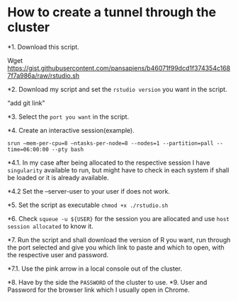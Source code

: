 ﻿# How to create a tunnel through the cluster


*1. Download this script.

Wget https://gist.githubusercontent.com/pansapiens/b46071f99dcd1f374354c1687f7a986a/raw/rstudio.sh

*2. Download my script and set the `rstudio version` you want in the script.

“add git link”

*3. Select the `port you want` in the script.















*4. Create an interactive session(example).

`srun –mem-per-cpu=8 –ntasks-per-node=8 --nodes=1 --partition=pall --time=06:00:00 --pty bash`

*4.1. In my case after being allocated to the respective session I have `singularity` available to run, but might have to check in each system if shall be loaded or it is already available.

*4.2 Set the –server-user to your user if does not work.


*5. Set the script as executable 
`chmod +x ./rstudio.sh`

*6. Check `squeue -u ${USER}` for the session you are allocated and use `host session allocated` to know it.


*7. Run the script and shall download the version of R you want, run through the port selected and give you which link to paste and which to open, with the respective user and password.


*7.1. Use the pink arrow in a local console out of the cluster.

*8. Have by the side the `PASSWORD` of the cluster to use.
*9. User and Password for the browser link which I usually open in Chrome.
